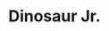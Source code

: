 ---
title: "Dinosaur Jr."
summary: "Dinosaur Jr. is an American rock band formed in Amherst, Massachusetts in 1984. Originally called Dinosaur, the band was forced to change their name due to legal issues.
The band was founded by J Mascis , Lou Barlow , and Murph . After three albums on independent labels, the band earned a reputation as one of the formative influences on American alternative rock. Creative tension led to Mascis firing Barlow, who later formed Sebadoh and Folk Implosion. His replacement, Mike Johnson, came aboard for three major-label albums. Murph eventually quit, with Mascis taking over drum duties on the band's albums before the group disbanded in 1997. The original lineup reformed in 2005, releasing five albums thereafter.Mascis's drawling vocals and distinct guitar sound, hearkening back to 1960s and 1970s classic rock and characterized by extensive use of feedback and distortion, were highly influential in the alternative rock movement of the 1990s."
slug: "dinosaur-jr"
image: "dinosaur-jr.jpg"
apple_music_artist_url: "https://music.apple.com/gb/artist/dinosaur-jr/509577"
wikipedia_url: "https://en.wikipedia.org/wiki/Dinosaur_Jr."
---